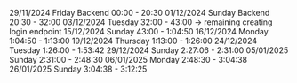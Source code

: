 29/11/2024 Friday 
Backend
00:00 - 20:30
01/12/2024 Sunday
Backend
20:30 - 32:00
03/12/2024 Tuesday
32:00 - 43:00 -> remaining creating login endpoint
15/12/2024 Sunday
43:00 - 1:04:50
16/12/2024 Monday
1:04:50 - 1:13:00
19/12/2024 Thursday
1:13:00 - 1:26:00
24/12/2024 Tuesday
1:26:00 - 1:53:42
29/12/2024 Sunday
2:27:06 - 2:31:00
05/01/2025 Sunday
2:31:00 - 2:48:30
06/01/2025 Monday
2:48:30 - 3:04:38
26/01/2025 Sunday
3:04:38 - 3:12:25

